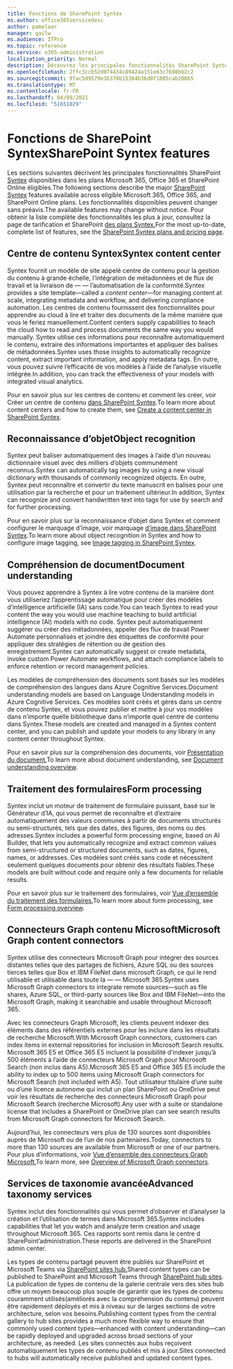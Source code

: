 ```yaml
---
title: Fonctions de SharePoint Syntex
ms.author: office365servicedesc
author: pamelaar
manager: gailw
ms.audience: ITPro
ms.topic: reference
ms.service: o365-administration
localization_priority: Normal
description: Découvrez les principales fonctionnalités SharePoint Syntex disponibles dans les plans Microsoft 365, Office 365 et SharePoint Online éligibles.
ms.openlocfilehash: 2ffc3ccb52d074434c89424a151e63c7698b62c2
ms.sourcegitcommit: 9fac5d9579e3b370b15384b36d0f1805cab20065
ms.translationtype: MT
ms.contentlocale: fr-FR
ms.lasthandoff: 04/09/2021
ms.locfileid: "51651029"
---
```

# <a name="sharepoint-syntex-features"></a><span data-ttu-id="016ad-103">Fonctions de SharePoint Syntex</span><span class="sxs-lookup"><span data-stu-id="016ad-103">SharePoint Syntex features</span></span> 

<span data-ttu-id="016ad-104">Les sections suivantes décrivent les principales fonctionnalités SharePoint [Syntex](sharepoint-syntex-service-description.md) disponibles dans les plans Microsoft 365, Office 365 et SharePoint Online éligibles.</span><span class="sxs-lookup"><span data-stu-id="016ad-104">The following sections describe the major [SharePoint Syntex](sharepoint-syntex-service-description.md) features available across eligible Microsoft 365, Office 365, and SharePoint Online plans.</span></span> <span data-ttu-id="016ad-105">Les fonctionnalités disponibles peuvent changer sans préavis.</span><span class="sxs-lookup"><span data-stu-id="016ad-105">The available features may change without notice.</span></span> <span data-ttu-id="016ad-106">Pour obtenir la liste complète des fonctionnalités les plus à jour, consultez la page de tarification et SharePoint [des plans Syntex.](https://www.microsoft.com/microsoft-365/enterprise/sharepoint-syntex)</span><span class="sxs-lookup"><span data-stu-id="016ad-106">For the most up-to-date, complete list of features, see the [SharePoint Syntex plans and pricing page](https://www.microsoft.com/microsoft-365/enterprise/sharepoint-syntex).</span></span>

## <a name="syntex-content-center"></a><span data-ttu-id="016ad-107">Centre de contenu Syntex</span><span class="sxs-lookup"><span data-stu-id="016ad-107">Syntex content center</span></span>

<span data-ttu-id="016ad-108">Syntex fournit un modèle de site appelé centre de contenu pour la gestion du contenu à grande échelle, l’intégration de métadonnées et de flux de travail et la livraison de &mdash;  &mdash; l’automatisation de la conformité.</span><span class="sxs-lookup"><span data-stu-id="016ad-108">Syntex provides a site template&mdash;called a *content center*&mdash;for managing content at scale, integrating metadata and workflow, and delivering compliance automation.</span></span> <span data-ttu-id="016ad-109">Les centres de contenu fournissent des fonctionnalités pour apprendre au cloud à lire et traiter des documents de la même manière que vous le feriez manuellement.</span><span class="sxs-lookup"><span data-stu-id="016ad-109">Content centers supply capabilities to teach the cloud how to read and process documents the same way you would manually.</span></span> <span data-ttu-id="016ad-110">Syntex utilise ces informations pour reconnaître automatiquement le contenu, extraire des informations importantes et appliquer des balises de métadonnées.</span><span class="sxs-lookup"><span data-stu-id="016ad-110">Syntex uses those insights to automatically recognize content, extract important information, and apply metadata tags.</span></span> <span data-ttu-id="016ad-111">En outre, vous pouvez suivre l’efficacité de vos modèles à l’aide de l’analyse visuelle intégrée.</span><span class="sxs-lookup"><span data-stu-id="016ad-111">In addition, you can track the effectiveness of your models with integrated visual analytics.</span></span>

<span data-ttu-id="016ad-112">Pour en savoir plus sur les centres de contenu et comment les créer, voir Créer un centre de contenu [dans SharePoint Syntex](/microsoft-365/contentunderstanding/create-a-content-center).</span><span class="sxs-lookup"><span data-stu-id="016ad-112">To learn more about content centers and how to create them, see [Create a content center in SharePoint Syntex](/microsoft-365/contentunderstanding/create-a-content-center).</span></span>

## <a name="object-recognition"></a><span data-ttu-id="016ad-113">Reconnaissance d’objet</span><span class="sxs-lookup"><span data-stu-id="016ad-113">Object recognition</span></span>

<span data-ttu-id="016ad-114">Syntex peut baliser automatiquement des images à l’aide d’un nouveau dictionnaire visuel avec des milliers d’objets communément reconnus.</span><span class="sxs-lookup"><span data-stu-id="016ad-114">Syntex can automatically tag images by using a new visual dictionary with thousands of commonly recognized objects.</span></span> <span data-ttu-id="016ad-115">En outre, Syntex peut reconnaître et convertir du texte manuscrit en balises pour une utilisation par la recherche et pour un traitement ultérieur.</span><span class="sxs-lookup"><span data-stu-id="016ad-115">In addition, Syntex can recognize and convert handwritten text into tags for use by search and for further processing.</span></span>

<span data-ttu-id="016ad-116">Pour en savoir plus sur la reconnaissance d’objet dans Syntex et comment configurer le marquage d’image, voir marquage [d’image dans SharePoint Syntex](/microsoft-365/contentunderstanding/image-tagging).</span><span class="sxs-lookup"><span data-stu-id="016ad-116">To learn more about object recognition in Syntex and how to configure image tagging, see [Image tagging in SharePoint Syntex](/microsoft-365/contentunderstanding/image-tagging).</span></span>

## <a name="document-understanding"></a><span data-ttu-id="016ad-117">Compréhension de document</span><span class="sxs-lookup"><span data-stu-id="016ad-117">Document understanding</span></span>

<span data-ttu-id="016ad-118">Vous pouvez apprendre à Syntex à lire votre contenu de la manière dont vous utiliseriez l’apprentissage automatique pour créer des modèles d’intelligence artificielle (IA) sans code.</span><span class="sxs-lookup"><span data-stu-id="016ad-118">You can teach Syntex to read your content the way you would use machine teaching to build artificial intelligence (AI) models with no code.</span></span> <span data-ttu-id="016ad-119">Syntex peut automatiquement suggérer ou créer des métadonnées, appeler des flux de travail Power Automate personnalisés et joindre des étiquettes de conformité pour appliquer des stratégies de rétention ou de gestion des enregistrement.</span><span class="sxs-lookup"><span data-stu-id="016ad-119">Syntex can automatically suggest or create metadata, invoke custom Power Automate workflows, and attach compliance labels to enforce retention or record management policies.</span></span>

<span data-ttu-id="016ad-120">Les modèles de compréhension des documents sont basés sur les modèles de compréhension des langues dans Azure Cognitive Services.</span><span class="sxs-lookup"><span data-stu-id="016ad-120">Document understanding models are based on Language Understanding models in Azure Cognitive Services.</span></span> <span data-ttu-id="016ad-121">Ces modèles sont créés et gérés dans un centre de contenu Syntex, et vous pouvez publier et mettre à jour vos modèles dans n’importe quelle bibliothèque dans n’importe quel centre de contenu dans Syntex.</span><span class="sxs-lookup"><span data-stu-id="016ad-121">These models are created and managed in a Syntex content center, and you can publish and update your models to any library in any content center throughout Syntex.</span></span>

<span data-ttu-id="016ad-122">Pour en savoir plus sur la compréhension des documents, voir [Présentation du document.](/microsoft-365/contentunderstanding/document-understanding-overview)</span><span class="sxs-lookup"><span data-stu-id="016ad-122">To learn more about document understanding, see [Document understanding overview](/microsoft-365/contentunderstanding/document-understanding-overview).</span></span>

## <a name="form-processing"></a><span data-ttu-id="016ad-123">Traitement des formulaires</span><span class="sxs-lookup"><span data-stu-id="016ad-123">Form processing</span></span>

<span data-ttu-id="016ad-124">Syntex inclut un moteur de traitement de formulaire puissant, basé sur le Générateur d’IA, qui vous permet de reconnaître et d’extraire automatiquement des valeurs communes à partir de documents structurés ou semi-structurés, tels que des dates, des figures, des noms ou des adresses.</span><span class="sxs-lookup"><span data-stu-id="016ad-124">Syntex includes a powerful form processing engine, based on AI Builder, that lets you automatically recognize and extract common values from semi-structured or structured documents, such as dates, figures, names, or addresses.</span></span> <span data-ttu-id="016ad-125">Ces modèles sont créés sans code et nécessitent seulement quelques documents pour obtenir des résultats fiables.</span><span class="sxs-lookup"><span data-stu-id="016ad-125">These models are built without code and require only a few documents for reliable results.</span></span>

<span data-ttu-id="016ad-126">Pour en savoir plus sur le traitement des formulaires, voir [Vue d’ensemble du traitement des formulaires.](/microsoft-365/contentunderstanding/form-processing-overview)</span><span class="sxs-lookup"><span data-stu-id="016ad-126">To learn more about form processing, see [Form processing overview](/microsoft-365/contentunderstanding/form-processing-overview).</span></span>

## <a name="microsoft-graph-content-connectors"></a><span data-ttu-id="016ad-127">Connecteurs Graph contenu Microsoft</span><span class="sxs-lookup"><span data-stu-id="016ad-127">Microsoft Graph content connectors</span></span>

<span data-ttu-id="016ad-128">Syntex utilise des connecteurs Microsoft Graph pour intégrer des sources distantes telles que des partages de fichiers, Azure SQL ou des sources tierces telles que Box et IBM FileNet dans microsoft Graph, ce qui le rend utilisable et utilisable dans toute la &mdash; &mdash; Microsoft 365.</span><span class="sxs-lookup"><span data-stu-id="016ad-128">Syntex uses Microsoft Graph connectors to integrate remote sources&mdash;such as file shares, Azure SQL, or third-party sources like Box and IBM FileNet&mdash;into the Microsoft Graph, making it searchable and usable throughout Microsoft 365.</span></span>

<span data-ttu-id="016ad-129">Avec les connecteurs Graph Microsoft, les clients peuvent indexer des éléments dans des référentiels externes pour les inclure dans les résultats de recherche Microsoft.</span><span class="sxs-lookup"><span data-stu-id="016ad-129">With Microsoft Graph connectors, customers can index items in external repositories for inclusion in Microsoft Search results.</span></span> <span data-ttu-id="016ad-130">Microsoft 365 E5 et Office 365 E5 incluent la possibilité d’indexer jusqu’à 500 éléments à l’aide de connecteurs Microsoft Graph pour Microsoft Search (non inclus dans A5).</span><span class="sxs-lookup"><span data-stu-id="016ad-130">Microsoft 365 E5 and Office 365 E5 include the ability to index up to 500 items using Microsoft Graph connectors for Microsoft Search (not included with A5).</span></span> <span data-ttu-id="016ad-131">Tout utilisateur titulaire d’une suite ou d’une licence autonome qui inclut un plan SharePoint ou OneDrive peut voir les résultats de recherche des connecteurs Microsoft Graph pour Microsoft Search (recherche Microsoft).</span><span class="sxs-lookup"><span data-stu-id="016ad-131">Any user with a suite or standalone license that includes a SharePoint or OneDrive plan can see search results from Microsoft Graph connectors for Microsoft Search.</span></span>

<span data-ttu-id="016ad-132">Aujourd’hui, les connecteurs vers plus de 130 sources sont disponibles auprès de Microsoft ou de l’un de nos partenaires.</span><span class="sxs-lookup"><span data-stu-id="016ad-132">Today, connectors to more than 130 sources are available from Microsoft or one of our partners.</span></span> <span data-ttu-id="016ad-133">Pour plus d’informations, voir [Vue d’ensemble des connecteurs Graph Microsoft.](/MicrosoftSearch/connectors-overview)</span><span class="sxs-lookup"><span data-stu-id="016ad-133">To learn more, see [Overview of Microsoft Graph connectors](/MicrosoftSearch/connectors-overview).</span></span>

## <a name="advanced-taxonomy-services"></a><span data-ttu-id="016ad-134">Services de taxonomie avancée</span><span class="sxs-lookup"><span data-stu-id="016ad-134">Advanced taxonomy services</span></span>

<span data-ttu-id="016ad-135">Syntex inclut des fonctionnalités qui vous permet d’observer et d’analyser la création et l’utilisation de termes dans Microsoft 365.</span><span class="sxs-lookup"><span data-stu-id="016ad-135">Syntex includes capabilities that let you watch and analyze term creation and usage throughout Microsoft 365.</span></span> <span data-ttu-id="016ad-136">Ces rapports sont remis dans le centre d SharePoint’administration.</span><span class="sxs-lookup"><span data-stu-id="016ad-136">These reports are delivered in the SharePoint admin center.</span></span>

<span data-ttu-id="016ad-137">Les types de contenu partagé peuvent être publiés sur SharePoint et Microsoft Teams via [SharePoint sites hub.](/sharepoint/dev/features/hub-site/hub-site-overview)</span><span class="sxs-lookup"><span data-stu-id="016ad-137">Shared content types can be published to SharePoint and Microsoft Teams through [SharePoint hub sites](/sharepoint/dev/features/hub-site/hub-site-overview).</span></span> <span data-ttu-id="016ad-138">La publication de types de contenu de la galerie centrale vers des sites hub offre un moyen beaucoup plus souple de garantir que les types de contenu couramment utilisés(améliorés avec la compréhension du contenu) peuvent être rapidement déployés et mis à niveau sur de larges sections de votre architecture, selon vos besoins.</span><span class="sxs-lookup"><span data-stu-id="016ad-138">Publishing content types from the central gallery to hub sites provides a much more flexible way to ensure that commonly used content types—enhanced with content understanding—can be rapidly deployed and upgraded across broad sections of your architecture, as needed.</span></span> <span data-ttu-id="016ad-139">Les sites connectés aux hubs reçoivent automatiquement les types de contenu publiés et mis à jour.</span><span class="sxs-lookup"><span data-stu-id="016ad-139">Sites connected to hubs will automatically receive published and updated content types.</span></span>